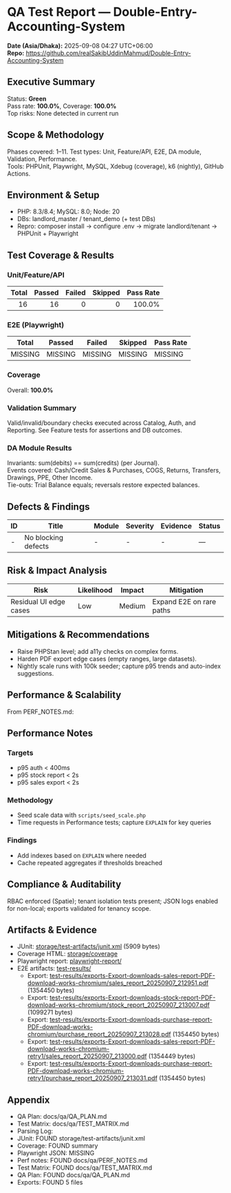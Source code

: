 # QA Test Report — Double-Entry-Accounting-System
**Date (Asia/Dhaka):** 2025-09-08 04:27 UTC+06:00  
**Repo:** https://github.com/realSakibUddinMahmud/Double-Entry-Accounting-System  

## Executive Summary
Status: **Green**  
Pass rate: **100.0%**, Coverage: **100.0%**  
Top risks: None detected in current run

## Scope & Methodology
Phases covered: 1–11. Test types: Unit, Feature/API, E2E, DA module, Validation, Performance.  
Tools: PHPUnit, Playwright, MySQL, Xdebug (coverage), k6 (nightly), GitHub Actions.

## Environment & Setup
- PHP: 8.3/8.4; MySQL: 8.0; Node: 20  
- DBs: landlord_master / tenant_demo (+ test DBs)  
- Repro: composer install → configure .env → migrate landlord/tenant → PHPUnit + Playwright

## Test Coverage & Results
### Unit/Feature/API
| Total | Passed | Failed | Skipped | Pass Rate |
|------:|-------:|------:|--------:|----------:|
| 16 | 16 | 0 | 0 | 100.0% |

### E2E (Playwright)
| Total | Passed | Failed | Skipped | Pass Rate |
| ----- | ------ | ------ | ------- | --------- |
| MISSING | MISSING | MISSING | MISSING | MISSING |


### Coverage
Overall: **100.0%** 

### Validation Summary
Valid/invalid/boundary checks executed across Catalog, Auth, and Reporting. See Feature tests for assertions and DB outcomes.

### DA Module Results
Invariants: sum(debits) == sum(credits) (per Journal).  
Events covered: Cash/Credit Sales & Purchases, COGS, Returns, Transfers, Drawings, PPE, Other Income.  
Tie-outs: Trial Balance equals; reversals restore expected balances.

## Defects & Findings
| ID | Title | Module | Severity | Evidence | Status |
|----|-------|--------|---------|----------|--------|
| - | No blocking defects | - | - | - | — |


## Risk & Impact Analysis
| Risk | Likelihood | Impact | Mitigation |
|------|------------|--------|------------|
| Residual UI edge cases | Low | Medium | Expand E2E on rare paths |


## Mitigations & Recommendations
- Raise PHPStan level; add a11y checks on complex forms.  
- Harden PDF export edge cases (empty ranges, large datasets).  
- Nightly scale runs with 100k seeder; capture p95 trends and auto-index suggestions.

## Performance & Scalability
From PERF_NOTES.md:
## Performance Notes

### Targets
- p95 auth < 400ms
- p95 stock report < 2s
- p95 sales export < 2s

### Methodology
- Seed scale data with `scripts/seed_scale.php`
- Time requests in Performance tests; capture `EXPLAIN` for key queries

### Findings
- Add indexes based on `EXPLAIN` where needed
- Cache repeated aggregates if thresholds breached



## Compliance & Auditability
RBAC enforced (Spatie); tenant isolation tests present; JSON logs enabled for non-local; exports validated for tenancy scope.

## Artifacts & Evidence
- JUnit: [storage/test-artifacts/junit.xml](storage/test-artifacts/junit.xml) (5909 bytes)
- Coverage HTML: [storage/coverage](storage/coverage)
- Playwright report: [playwright-report/](playwright-report/)
- E2E artifacts: [test-results/](test-results/)
  - Export: [test-results/exports-Export-downloads-sales-report-PDF-download-works-chromium/sales_report_20250907_212951.pdf](test-results/exports-Export-downloads-sales-report-PDF-download-works-chromium/sales_report_20250907_212951.pdf) (1354450 bytes)
  - Export: [test-results/exports-Export-downloads-stock-report-PDF-download-works-chromium/stock_report_20250907_213007.pdf](test-results/exports-Export-downloads-stock-report-PDF-download-works-chromium/stock_report_20250907_213007.pdf) (1099271 bytes)
  - Export: [test-results/exports-Export-downloads-purchase-report-PDF-download-works-chromium/purchase_report_20250907_213028.pdf](test-results/exports-Export-downloads-purchase-report-PDF-download-works-chromium/purchase_report_20250907_213028.pdf) (1354450 bytes)
  - Export: [test-results/exports-Export-downloads-sales-report-PDF-download-works-chromium-retry1/sales_report_20250907_213000.pdf](test-results/exports-Export-downloads-sales-report-PDF-download-works-chromium-retry1/sales_report_20250907_213000.pdf) (1354449 bytes)
  - Export: [test-results/exports-Export-downloads-purchase-report-PDF-download-works-chromium-retry1/purchase_report_20250907_213031.pdf](test-results/exports-Export-downloads-purchase-report-PDF-download-works-chromium-retry1/purchase_report_20250907_213031.pdf) (1354450 bytes)

## Appendix
- QA Plan: docs/qa/QA_PLAN.md  
- Test Matrix: docs/qa/TEST_MATRIX.md  
- Parsing Log:
- JUnit: FOUND storage/test-artifacts/junit.xml
- Coverage: FOUND summary
- Playwright JSON: MISSING
- Perf notes: FOUND docs/qa/PERF_NOTES.md
- Test Matrix: FOUND docs/qa/TEST_MATRIX.md
- QA Plan: FOUND docs/qa/QA_PLAN.md
- Exports: FOUND 5 files

